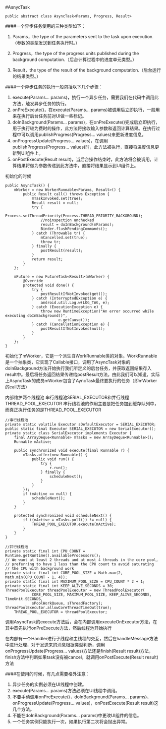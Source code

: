 #AsnycTask

	public abstract class AsyncTask<Params, Progress, Result>

####一个异步任务使用的三种类型如下：

1. Params，the type of the parameters sent to the task upon execution.（参数的类型发送到任务执行时。）

2. Progress，the type of the progress units published during the background computation.（后台计算过程中的进度单元类型。）

3. Result，the type of the result of the background computation.（后台运行的结果类型。）


####一个异步任务的执行一般包括以下几个步骤：
1. execute(Params... params)，执行一个异步任务，需要我们在代码中调用此方法，触发异步任务的执行。
2. onPreExecute()，在execute(Params... params)被调用后立即执行，一般用来在执行后台任务前对UI做一些标记。
3. doInBackground(Params... params)，在onPreExecute()完成后立即执行，用于执行较为费时的操作，此方法将接收输入参数和返回计算结果。在执行过程中可以调用publishProgress(Progress... values)来更新进度信息。
4. onProgressUpdate(Progress... values)，在调用publishProgress(Progress... values)时，此方法被执行，直接将进度信息更新到UI组件上。
5. onPostExecute(Result result)，当后台操作结束时，此方法将会被调用，计算结果将做为参数传递到此方法中，直接将结果显示到UI组件上。


初始化的时候    

	public AsyncTask() {
        mWorker = new WorkerRunnable<Params, Result>() {
            public Result call() throws Exception {
                mTaskInvoked.set(true);
                Result result = null;
                try {
                    Process.setThreadPriority(Process.THREAD_PRIORITY_BACKGROUND);
                    //noinspection unchecked
                    result = doInBackground(mParams);
                    Binder.flushPendingCommands();
                } catch (Throwable tr) {
                    mCancelled.set(true);
                    throw tr;
                } finally {
                    postResult(result);
                }
                return result;
            }
        };

        mFuture = new FutureTask<Result>(mWorker) {
            @Override
            protected void done() {
                try {
                    postResultIfNotInvoked(get());
                } catch (InterruptedException e) {
                    android.util.Log.w(LOG_TAG, e);
                } catch (ExecutionException e) {
                    throw new RuntimeException("An error occurred while executing doInBackground()",
                            e.getCause());
                } catch (CancellationException e) {
                    postResultIfNotInvoked(null);
                }
            }
        };
    }
    

初始化了mWorker，它是一个派生自WorkRunnable类的对象。WorkRunnable是一个抽象类，它实现了Callable<Result>接口，调用了AsyncTask对象的doInBackground方法开始执行我们所定义的后台任务，并获取返回结果存入result中。最后将任务返回结果传递给postResult方法。由此我们可以知道，实际上AsyncTask的成员mWorker包含了AyncTask最终要执行的任务（即mWorker的call方法）



内部维护两个线程池 串行线程池SERIAL_EXECUTOR和并行线程THREAD_POOL_EXECUTOR
串行线程池的作用主要是把任务加到缓存队列中，而真正执行任务的是THREAD_POOL_EXECUTOR

	//串行线程池
	private static volatile Executor sDefaultExecutor = SERIAL_EXECUTOR;
	public static final Executor SERIAL_EXECUTOR = new SerialExecutor();
	private static class SerialExecutor implements Executor {
        final ArrayDeque<Runnable> mTasks = new ArrayDeque<Runnable>();
        Runnable mActive;

        public synchronized void execute(final Runnable r) {
            mTasks.offer(new Runnable() {
                public void run() {
                    try {
                        r.run();
                    } finally {
                        scheduleNext();
                    }
                }
            });
            if (mActive == null) {
                scheduleNext();
            }
        }

        protected synchronized void scheduleNext() {
            if ((mActive = mTasks.poll()) != null) {
                THREAD_POOL_EXECUTOR.execute(mActive);
            }
        }
    }

	//并行线程池
	private static final int CPU_COUNT = Runtime.getRuntime().availableProcessors();
    // We want at least 2 threads and at most 4 threads in the core pool,
    // preferring to have 1 less than the CPU count to avoid saturating
    // the CPU with background work
    private static final int CORE_POOL_SIZE = Math.max(2, Math.min(CPU_COUNT - 1, 4));
    private static final int MAXIMUM_POOL_SIZE = CPU_COUNT * 2 + 1;
    private static final int KEEP_ALIVE_SECONDS = 30;
    ThreadPoolExecutor threadPoolExecutor = new ThreadPoolExecutor(
                CORE_POOL_SIZE, MAXIMUM_POOL_SIZE, KEEP_ALIVE_SECONDS, TimeUnit.SECONDS,
                sPoolWorkQueue, sThreadFactory);
    threadPoolExecutor.allowCoreThreadTimeOut(true);
        THREAD_POOL_EXECUTOR = threadPoolExecutor;
	
	

调用AsyncTask的execute方法后，会在内部调用executeOnExecutor方法，在其中首先执行onPreExecute方法，然后线程池开始执行
	
在内部有一个Handler进行子线程和主线程的交互，然后在handleMessage方法中进行处理，对于发送来的消息根据类型判断，调用onProgressUpdate(Progress... values)方法还是finish(Result result)方法，finish方法中判断如果task没有被cancel，就调用onPostExecute(Result result)方法



####在使用的时候，有几点需要格外注意：
1. 异步任务的实例必须在UI线程中创建。
2. execute(Params... params)方法必须在UI线程中调用。
3. 不要手动调用onPreExecute()，doInBackground(Params... params)，onProgressUpdate(Progress... values)，onPostExecute(Result result)这几个方法。
4. 不能在doInBackground(Params... params)中更改UI组件的信息。
5. 一个任务实例只能执行一次，如果执行第二次将会抛出异常。

